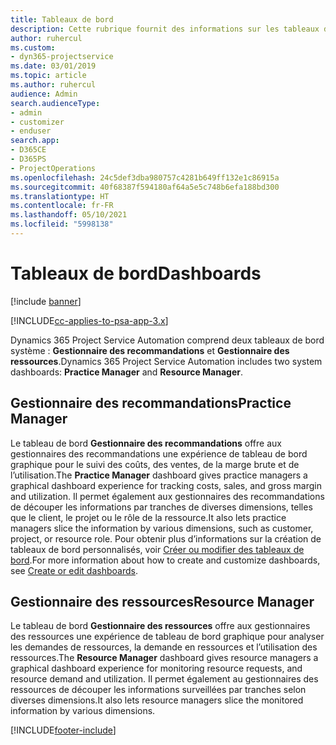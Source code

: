 ```yaml
---
title: Tableaux de bord
description: Cette rubrique fournit des informations sur les tableaux de bord de rapports inclus dans Dynamics 365 Project Service Automation.
author: ruhercul
ms.custom:
- dyn365-projectservice
ms.date: 03/01/2019
ms.topic: article
ms.author: ruhercul
audience: Admin
search.audienceType:
- admin
- customizer
- enduser
search.app:
- D365CE
- D365PS
- ProjectOperations
ms.openlocfilehash: 24c5def3dba980757c4281b649ff132e1c86915a
ms.sourcegitcommit: 40f68387f594180af64a5e5c748b6efa188bd300
ms.translationtype: HT
ms.contentlocale: fr-FR
ms.lasthandoff: 05/10/2021
ms.locfileid: "5998138"
---
```

# <a name="dashboards"></a><span data-ttu-id="5d86d-103">Tableaux de bord</span><span class="sxs-lookup"><span data-stu-id="5d86d-103">Dashboards</span></span>

[!include [banner](../includes/psa-now-project-operations.md)]

[!INCLUDE[cc-applies-to-psa-app-3.x](../includes/cc-applies-to-psa-app-3x.md)]

<span data-ttu-id="5d86d-104">Dynamics 365 Project Service Automation comprend deux tableaux de bord système : **Gestionnaire des recommandations** et **Gestionnaire des ressources**.</span><span class="sxs-lookup"><span data-stu-id="5d86d-104">Dynamics 365 Project Service Automation includes two system dashboards: **Practice Manager** and **Resource Manager**.</span></span>

## <a name="practice-manager"></a><span data-ttu-id="5d86d-105">Gestionnaire des recommandations</span><span class="sxs-lookup"><span data-stu-id="5d86d-105">Practice Manager</span></span> 

<span data-ttu-id="5d86d-106">Le tableau de bord **Gestionnaire des recommandations** offre aux gestionnaires des recommandations une expérience de tableau de bord graphique pour le suivi des coûts, des ventes, de la marge brute et de l’utilisation.</span><span class="sxs-lookup"><span data-stu-id="5d86d-106">The **Practice Manager** dashboard gives practice managers a graphical dashboard experience for tracking costs, sales, and gross margin and utilization.</span></span> <span data-ttu-id="5d86d-107">Il permet également aux gestionnaires des recommandations de découper les informations par tranches de diverses dimensions, telles que le client, le projet ou le rôle de la ressource.</span><span class="sxs-lookup"><span data-stu-id="5d86d-107">It also lets practice managers slice the information by various dimensions, such as customer, project, or resource role.</span></span> <span data-ttu-id="5d86d-108">Pour obtenir plus d’informations sur la création de tableaux de bord personnalisés, voir [Créer ou modifier des tableaux de bord](/dynamics365/customerengagement/on-premises/customize/create-edit-dashboards).</span><span class="sxs-lookup"><span data-stu-id="5d86d-108">For more information about how to create and customize dashboards, see [Create or edit dashboards](/dynamics365/customerengagement/on-premises/customize/create-edit-dashboards).</span></span>

## <a name="resource-manager"></a><span data-ttu-id="5d86d-109">Gestionnaire des ressources</span><span class="sxs-lookup"><span data-stu-id="5d86d-109">Resource Manager</span></span> 

<span data-ttu-id="5d86d-110">Le tableau de bord **Gestionnaire des ressources** offre aux gestionnaires des ressources une expérience de tableau de bord graphique pour analyser les demandes de ressources, la demande en ressources et l’utilisation des ressources.</span><span class="sxs-lookup"><span data-stu-id="5d86d-110">The **Resource Manager** dashboard gives resource managers a graphical dashboard experience for monitoring resource requests, and resource demand and utilization.</span></span> <span data-ttu-id="5d86d-111">Il permet également au gestionnaires des ressources de découper les informations surveillées par tranches selon diverses dimensions.</span><span class="sxs-lookup"><span data-stu-id="5d86d-111">It also lets resource managers slice the monitored information by various dimensions.</span></span>


[!INCLUDE[footer-include](../includes/footer-banner.md)]